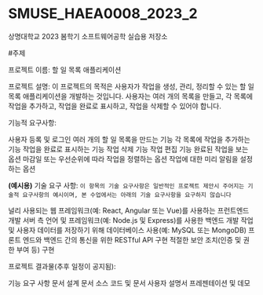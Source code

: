 # SMUSE_HAEA0008_2023_2
상명대학교 2023 봄학기 소프트웨어공학 실습용 저장소

#주제

프로젝트 이름: 할 일 목록 애플리케이션

프로젝트 설명:
이 프로젝트의 목적은 사용자가 작업을 생성, 관리, 정리할 수 있는 할 일 목록 애플리케이션을 개발하는 것입니다. 사용자는 여러 개의 목록을 만들고, 각 목록에 작업을 추가하고, 작업을 완료로 표시하고, 작업을 삭제할 수 있어야 합니다.

기능적 요구사항:

사용자 등록 및 로그인
여러 개의 할 일 목록을 만드는 기능
각 목록에 작업을 추가하는 기능
작업을 완료로 표시하는 기능
작업 삭제 기능
작업 편집 기능
완료된 작업을 보는 옵션
마감일 또는 우선순위에 따라 작업을 정렬하는 옵션
작업에 대한 미리 알림을 설정하는 옵션


**(예시용)** 기술 요구 사항: 
`이 항목의 기술 요구사항은 일반적인 프로젝트 제안시 주어지는 기술적 요구사항의 예시이며, 본 수업에서는 아래의 기술 요구사항을 요구하지 않습니다`

널리 사용되는 웹 프레임워크(예: React, Angular 또는 Vue)를 사용하는 프런트엔드 개발
서버 측 언어 및 프레임워크(예: Node.js 및 Express)를 사용한 백엔드 개발
작업 및 사용자 데이터를 저장하기 위해 데이터베이스 사용(예: MySQL 또는 MongoDB)
프론트 엔드와 백엔드 간의 통신을 위한 RESTful API 구현
적절한 보안 조치(인증 및 권한 부여 등) 구현

프로젝트 결과물(추후 일정이 공지됨):

기능 요구 사항 문서
설계 문서
소스 코드 및 문서
사용자 설명서
프레젠테이션 및 데모
